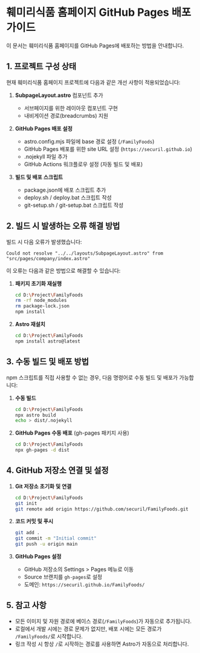# 훼미리식품 홈페이지 GitHub Pages 배포 가이드

이 문서는 훼미리식품 홈페이지를 GitHub Pages에 배포하는 방법을 안내합니다.

## 1. 프로젝트 구성 상태

현재 훼미리식품 홈페이지 프로젝트에 다음과 같은 개선 사항이 적용되었습니다:

1. **SubpageLayout.astro** 컴포넌트 추가
   - 서브페이지를 위한 레이아웃 컴포넌트 구현
   - 내비게이션 경로(breadcrumbs) 지원

2. **GitHub Pages 배포 설정**
   - astro.config.mjs 파일에 base 경로 설정 (`/FamilyFoods`)
   - GitHub Pages 배포를 위한 site URL 설정 (`https://securil.github.io`)
   - .nojekyll 파일 추가
   - GitHub Actions 워크플로우 설정 (자동 빌드 및 배포)

3. **빌드 및 배포 스크립트**
   - package.json에 배포 스크립트 추가
   - deploy.sh / deploy.bat 스크립트 작성
   - git-setup.sh / git-setup.bat 스크립트 작성

## 2. 빌드 시 발생하는 오류 해결 방법

빌드 시 다음 오류가 발생했습니다:
```
Could not resolve "../../layouts/SubpageLayout.astro" from "src/pages/company/index.astro"
```

이 오류는 다음과 같은 방법으로 해결할 수 있습니다:

1. **패키지 초기화 재실행**
   ```bash
   cd D:\Project\FamilyFoods
   rm -rf node_modules
   rm package-lock.json
   npm install
   ```

2. **Astro 재설치**
   ```bash
   cd D:\Project\FamilyFoods
   npm install astro@latest
   ```

## 3. 수동 빌드 및 배포 방법

npm 스크립트를 직접 사용할 수 없는 경우, 다음 명령어로 수동 빌드 및 배포가 가능합니다:

1. **수동 빌드**
   ```bash
   cd D:\Project\FamilyFoods
   npx astro build
   echo > dist/.nojekyll
   ```

2. **GitHub Pages 수동 배포** (gh-pages 패키지 사용)
   ```bash
   cd D:\Project\FamilyFoods
   npx gh-pages -d dist
   ```

## 4. GitHub 저장소 연결 및 설정

1. **Git 저장소 초기화 및 연결**
   ```bash
   cd D:\Project\FamilyFoods
   git init
   git remote add origin https://github.com/securil/FamilyFoods.git
   ```

2. **코드 커밋 및 푸시**
   ```bash
   git add .
   git commit -m "Initial commit"
   git push -u origin main
   ```

3. **GitHub Pages 설정**
   - GitHub 저장소의 Settings > Pages 메뉴로 이동
   - Source 브랜치를 `gh-pages`로 설정
   - 도메인: `https://securil.github.io/FamilyFoods/`

## 5. 참고 사항

- 모든 이미지 및 자원 경로에 베이스 경로(`/FamilyFoods`)가 자동으로 추가됩니다.
- 로컬에서 개발 시에는 경로 문제가 없지만, 배포 시에는 모든 경로가 `/FamilyFoods/`로 시작합니다.
- 링크 작성 시 항상 `/`로 시작하는 경로를 사용하면 Astro가 자동으로 처리합니다.
